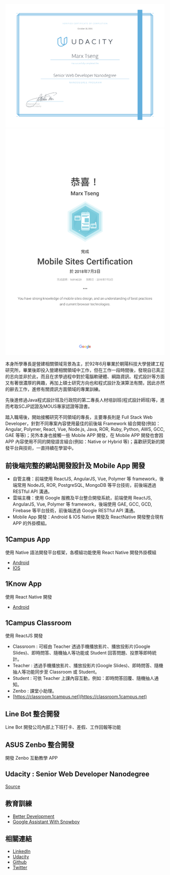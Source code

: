 ![ScreenShot](https://raw.githubusercontent.com/marxtseng/marxtseng.github.io/master/nd-grad-cert.png)
![ScreenShot](https://raw.githubusercontent.com/marxtseng/marxtseng.github.io/master/Mobile_Sites_Certification_Academy_for_Ads.png)

本身所學專長是營建相關領域背景為主，於92年6月畢業於朝陽科技大學營建工程研究所，畢業後即投入營建相關領域中工作，但在工作一段時間後，發現自已真正的志向並非於此，而且在求學過程中對於電腦軟硬體、綱路資訊、程式設計等方面又有著很濃厚的興趣，再加上碩士研究方向也和程式設計及演算法有關，因此亦然的辭去工作，進修有關資訊方面領域的專業訓練。

先後進修過Java程式設計班及行政院的第二專長人材培訓班(程式設計師班)等，進而考取SCJP認證及MOUS專家認證等證書。

踏入職場後，開始接觸研究不同領域的專長，主要專長則是 Full Stack Web Developer，針對不同專案內容使用最佳的前後端 Framework 組合開發(例如：Angular, Polymer, React, Vue,  Node.js, Java, ROR, Ruby, Python, AWS, GCC, GAE 等等)；另外本身也接觸一些 Mobile APP 開發，在 Mobile APP 開發也會因 APP 內容使用不同的開發語言組合(例如：Native or Hybrid 等)；喜歡研究新的開發平台與技術，一直持續在學習中。

## 前後端完整的網站開發設計及 Mobile App 開發
* 自管主機：前端使用 ReactJS, AngularJS, Vue, Polymer 等 framework，後端常用 NodeJS, ROR, PostgreSQL, MongoDB 等平台技術，前後端透過 RESTful API 溝通。
* 雲端主機：使用 Google 服務及平台整合開發系統，前端使用 ReactJS, AngularJS, Vue, Polymer 等 framework，後端使用 GAE, GCC, GCD, Firebase 等平台技術，前後端透過 Google RESTful API 溝通。
* Mobile App 開發：Android & IOS Native 開發及 ReactNative 開發整合現有 APP 的外掛模組。

## 1Campus App
使用 Native 語法開發平台框架，各模組功能使用 React Native 開發外掛模組
* [Android](https://play.google.com/store/apps/details?id=tw.com.ischool.onecampusmobile)
* [IOS](https://itunes.apple.com/tw/app/1campus/id1273657906?mt=8)

## 1Know App
使用 React Native 開發
* [Android](https://play.google.com/store/apps/details?id=com.oneknow.app)

## 1Campus Classroom
使用 ReactJS 開發
* Classroom : 可經由 Teacher 透過手機播放影片、播放投影片(Google Slides)、即時問答、隨機抽人等功能或 Student 回答問題、投票等即時統計。
* Teacher : 透過手機播放影片、播放投影片(Google Slides)、即時問答、隨機抽人等功能同步至 Classroom 或 Student。
* Student : 可依 Teacher 上課內容互動，例如：即時問答回覆、隨機抽人通知。
* Zenbo : 課堂小助理。
* [https://classroom.1campus.net](https://classroom.1campus.net)

## Line Bot 整合開發
Line Bot 開發公司內部上下班打卡、差假、工作回報等功能

## ASUS Zenbo 整合開發
開發 Zenbo 互動教學 APP

## Udacity : Senior Web Developer Nanodegree
[Source](https://marxtseng.github.io/Senior-Web-Developer-Nanodegree)

## 教育訓練
* [Better Development](https://marxtseng.github.io/better-development)
* [Google Assistant With Snowboy](https://github.com/marxtseng/google-assistant-service-with-snowboy-hotword-detection)

## 相關連結
* [LinkedIn](https://www.linkedin.com/in/marxtseng)
* [Udacity](https://profiles.udacity.com/p/u4552099)
* [Github](https://github.com/marxtseng)
* [Twitter](https://twitter.com/marx_tseng)
